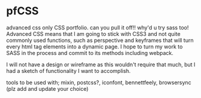# pfCSS
advanced css only CSS portfolio. can you pull it off!! why'd u try sass too!
Advanced CSS means that I am going to stick with CSS3 and not quite commonly used functions, such as perspective and keyframes that will turn every html tag elements into a dynamic page.
I hope to turn my work to SASS in the process and commit to its methods including webpack.

I will not have a design or wireframe as this wouldn't require that much, but I had a sketch of functionality I want to accomplish.


tools to be used with;
mixin, postcss?, iconfont, bennettfeely, browsersync (plz add and update your choice)

